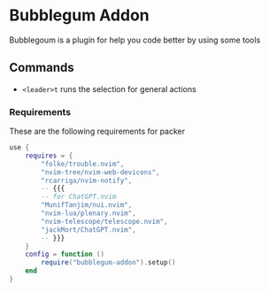 # Bubblegum Addon

Bubblegoum is a plugin for help you code better by using some tools

## Commands

- `<leader>t` runs the selection for general actions

### Requirements

These are the following requirements for packer

```lua
use {
    requires = {
        "folke/trouble.nvim",
        "nvim-tree/nvim-web-devicons",
        "rcarriga/nvim-notify",
        -- {{{
        -- for ChatGPT.nvim
        "MunifTanjim/nui.nvim",
        "nvim-lua/plenary.nvim",
        "nvim-telescope/telescope.nvim",
        "jackMort/ChatGPT.nvim",
        -- }}}
    }
    config = function ()
        require("bubblegum-addon").setup()
    end
}
```
